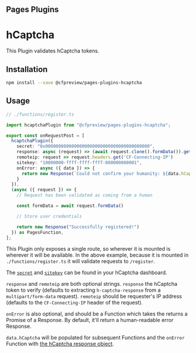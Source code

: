 ## Pages Plugins

# hCaptcha

This Plugin validates hCaptcha tokens.

## Installation

```sh
npm install --save @cfpreview/pages-plugins-hcaptcha
```

## Usage

```typescript
// ./functions/register.ts

import hcaptchaPlugin from "@cfpreview/pages-plugins-hcaptcha";

export const onRequestPost = [
  hcaptchaPlugin({
    secret: "0x0000000000000000000000000000000000000000",
    response: async (request) => (await request.clone().formData()).get('h-captcha-response'),
    remoteip: request => request.headers.get('CF-Connecting-IP')
    sitekey: "10000000-ffff-ffff-ffff-000000000001",
    onError: async ({ data }) => {
      return new Response(`Could not confirm your humanity: ${data.hCaptcha['error-codes']}`, { status: 400 })
    }
  }),
  (async ({ request }) => {
    // Request has been validated as coming from a human

    const formData = await request.formData()

    // Store user credentials

    return new Response("Successfully registered!")
  }) as PagesFunction,
];
```

This Plugin only exposes a single route, so wherever it is mounted is wherever it will be available. In the above example, because it is mounted in `./functions/register.ts` it will validate requests to `/register`.

The [`secret`](https://dashboard.hcaptcha.com/settings) and [`sitekey`](https://dashboard.hcaptcha.com/sites) can be found in your hCaptcha dashboard.

`response` and `remoteip` are both optional strings. `response` the hCaptcha token to verify (defaults to extracting `h-captcha-response` from a `multipart/form-data` request). `remoteip` should be requester's IP address (defaults to the `CF-Connecting-IP` header of the request).

`onError` is also optional, and should be a Function which takes the returns a Promise of a Response. By default, it'll return a human-readable error Response.

`data.hCaptcha` will be populated for subsequent Functions and the `onError` Function with [the hCaptcha response object](https://docs.hcaptcha.com/#verify-the-user-response-server-side).
